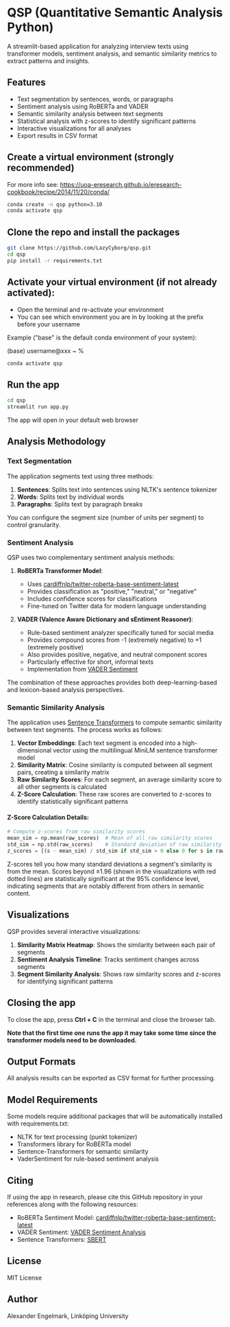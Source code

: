 # QSP (Quantitative Semantic Analysis Python)

A streamlit-based application for analyzing interview texts using transformer models, sentiment analysis, and semantic similarity metrics to extract patterns and insights.

## Features

- Text segmentation by sentences, words, or paragraphs
- Sentiment analysis using RoBERTa and VADER
- Semantic similarity analysis between text segments
- Statistical analysis with z-scores to identify significant patterns
- Interactive visualizations for all analyses
- Export results in CSV format

## Create a virtual environment (strongly recommended)
For more info see: https://uoa-eresearch.github.io/eresearch-cookbook/recipe/2014/11/20/conda/

```bash
conda create -n qsp python=3.10
conda activate qsp
```

## Clone the repo and install the packages

```bash
git clone https://github.com/LazyCyborg/qsp.git
cd qsp
pip install -r requirements.txt
```

## Activate your virtual environment (if not already activated):
- Open the terminal and re-activate your environment 
- You can see which environment you are in by looking at the prefix before your username

Example ("base" is the default conda environment of your system):

(base) username@xxx ~ % 

```bash
conda activate qsp
```

## Run the app

```bash
cd qsp
streamlit run app.py
```

The app will open in your default web browser

## Analysis Methodology

### Text Segmentation

The application segments text using three methods:
1. **Sentences**: Splits text into sentences using NLTK's sentence tokenizer
2. **Words**: Splits text by individual words
3. **Paragraphs**: Splits text by paragraph breaks

You can configure the segment size (number of units per segment) to control granularity.

### Sentiment Analysis

QSP uses two complementary sentiment analysis methods:

1. **RoBERTa Transformer Model**: 
   - Uses [cardiffnlp/twitter-roberta-base-sentiment-latest](https://huggingface.co/cardiffnlp/twitter-roberta-base-sentiment-latest)
   - Provides classification as "positive," "neutral," or "negative"
   - Includes confidence scores for classifications
   - Fine-tuned on Twitter data for modern language understanding

2. **VADER (Valence Aware Dictionary and sEntiment Reasoner)**:
   - Rule-based sentiment analyzer specifically tuned for social media
   - Provides compound scores from -1 (extremely negative) to +1 (extremely positive)
   - Also provides positive, negative, and neutral component scores
   - Particularly effective for short, informal texts
   - Implementation from [VADER Sentiment](https://github.com/cjhutto/vaderSentiment)

The combination of these approaches provides both deep-learning-based and lexicon-based analysis perspectives.

### Semantic Similarity Analysis

The application uses [Sentence Transformers](https://sbert.net/) to compute semantic similarity between text segments. The process works as follows:

1. **Vector Embeddings**: Each text segment is encoded into a high-dimensional vector using the multilingual MiniLM sentence transformer model
2. **Similarity Matrix**: Cosine similarity is computed between all segment pairs, creating a similarity matrix
3. **Raw Similarity Scores**: For each segment, an average similarity score to all other segments is calculated
4. **Z-Score Calculation**: These raw scores are converted to z-scores to identify statistically significant patterns

#### Z-Score Calculation Details:
```python
# Compute z-scores from raw similarity scores
mean_sim = np.mean(raw_scores)  # Mean of all raw similarity scores
std_sim = np.std(raw_scores)    # Standard deviation of raw similarity scores
z_scores = [(s - mean_sim) / std_sim if std_sim > 0 else 0 for s in raw_scores]
```

Z-scores tell you how many standard deviations a segment's similarity is from the mean. Scores beyond ±1.96 (shown in the visualizations with red dotted lines) are statistically significant at the 95% confidence level, indicating segments that are notably different from others in semantic content.

## Visualizations

QSP provides several interactive visualizations:

1. **Similarity Matrix Heatmap**: Shows the similarity between each pair of segments
2. **Sentiment Analysis Timeline**: Tracks sentiment changes across segments
3. **Segment Similarity Analysis**: Shows raw similarity scores and z-scores for identifying significant patterns

## Closing the app
To close the app, press **Ctrl + C** in the terminal and close the browser tab.

**Note that the first time one runs the app it may take some time since the transformer models need to be downloaded.**

## Output Formats
All analysis results can be exported as CSV format for further processing.

## Model Requirements

Some models require additional packages that will be automatically installed with requirements.txt:
- NLTK for text processing (punkt tokenizer)
- Transformers library for RoBERTa model
- Sentence-Transformers for semantic similarity
- VaderSentiment for rule-based sentiment analysis

## Citing

If using the app in research, please cite this GitHub repository in your references along with the following resources:

- RoBERTa Sentiment Model: [cardiffnlp/twitter-roberta-base-sentiment-latest](https://huggingface.co/cardiffnlp/twitter-roberta-base-sentiment-latest)
- VADER Sentiment: [VADER Sentiment Analysis](https://github.com/cjhutto/vaderSentiment)
- Sentence Transformers: [SBERT](https://sbert.net/)

## License

MIT License

## Author

Alexander Engelmark, Linköping University
